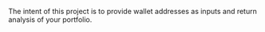 The intent of this project is to provide wallet addresses as inputs and return analysis of your portfolio.
